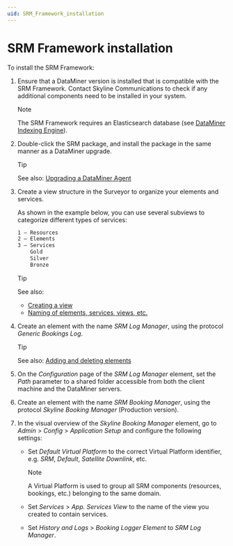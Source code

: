 ```yaml
---
uid: SRM_Framework_installation
---
```


# SRM Framework installation

To install the SRM Framework:

1. Ensure that a DataMiner version is installed that is compatible with the SRM Framework. Contact Skyline Communications to check if any additional components need to be installed in your system.

    > [!NOTE]
    > The SRM Framework requires an Elasticsearch database (see [DataMiner Indexing Engine](xref:DataMiner_Indexing_Engine)).

2. Double-click the SRM package, and install the package in the same manner as a DataMiner upgrade.

    > [!TIP]
    > See also:
    > [Upgrading a DataMiner Agent](xref:Upgrading_a_DataMiner_Agent)

3. Create a view structure in the Surveyor to organize your elements and services.

    As shown in the example below, you can use several subviews to categorize different types of services:

    ```txt
    1 – Resources
    2 – Elements
    3 – Services
        Gold
        Silver
        Bronze
    ```

    > [!TIP]
    > See also:
    > - [Creating a view](xref:Managing_views#creating-a-view)
    > - [Naming of elements, services, views, etc.](xref:NamingConventions#naming-of-elements-services-views-etc)

4. Create an element with the name *SRM Log Manager*, using the protocol *Generic Bookings Log*.

    > [!TIP]
    > See also:
    > [Adding and deleting elements](xref:Adding_and_deleting_elements)

5. On the *Configuration* page of the *SRM Log Manager* element, set the *Path* parameter to a shared folder accessible from both the client machine and the DataMiner servers.

6. Create an element with the name *SRM Booking Manager*, using the protocol *Skyline Booking Manager* (Production version).

7. In the visual overview of the *Skyline Booking Manager* element, go to *Admin* > *Config* > *Application Setup* and configure the following settings:

    - Set *Default Virtual Platform* to the correct Virtual Platform identifier, e.g. *SRM*, *Default*, *Satellite Downlink*, etc.

        > [!NOTE]
        > A Virtual Platform is used to group all SRM components (resources, bookings, etc.) belonging to the same domain.

    - Set *Services* > *App. Services View* to the name of the view you created to contain services.

    - Set *History and Logs* > *Booking Logger Element* to *SRM Log Manager*.
